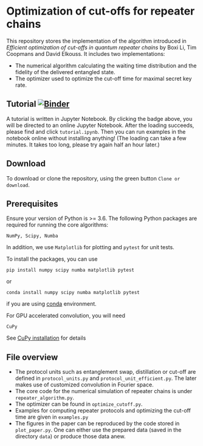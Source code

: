 # Optimization of cut-offs for repeater chains
This repository stores the implementation of the algorithm introduced in *Efficient optimization of cut-offs in quantum repeater chains* by Boxi Li, Tim Coopmans and David Elkouss. It includes two implementations: 
- The numerical algorithm calculating the waiting time distribution and the fidelity of the delivered entangled state.
- The optimizer used to optimize the cut-off time for maximal secret key rate.

## Tutorial [![Binder](https://mybinder.org/badge_logo.svg)](https://mybinder.org/v2/gh/BoxiLi/repeater-cut-off-optimization/master)

A tutorial is written in Jupyter Notebook. By clicking the badge above, you will be directed to an online Jupyter Notebook. After the loading succeeds, please find and click `tutorial.ipynb`. Then you can run examples in the notebook online without installing anything! (The loading can take a few minutes. It takes too long, please try again half an hour later.)


## Download
To download or clone the repository, using the green button `Clone or download`.

## Prerequisites
Ensure your version of Python is >= 3.6.
The following Python packages are required for running the core algorithms:
```
NumPy, Scipy, Numba
```
In addition, we use `Matplotlib` for plotting and `pytest` for unit tests.

To install the packages, you can use
```
pip install numpy scipy numba matplotlib pytest
```
or 
```
conda install numpy scipy numba matplotlib pytest
```
if you are using [conda](https://docs.conda.io/en/latest/) environment.

For GPU accelerated convolution, you will need
```
CuPy
```
See [CuPy installation](https://docs-cupy.chainer.org/en/stable/install.html) for details

## File overview
- The protocol units such as entanglement swap, distillation or cut-off are defined in `protocol_units.py` and `protocol_unit_efficient.py`. The later makes use of customized convolution in Fourier space.
- The core code for the numerical simulation of repeater chains is under `repeater_algorithm.py`.
- The optimizer can be found in `optimize_cutoff.py`.
- Examples for computing repeater protocols and optimizing the cut-off time are given in `examples.py`
- The figures in the paper can be reproduced by the code stored in `plot_paper.py`. One can either use the prepared data (saved in the directory `data`) or produce those data anew.
